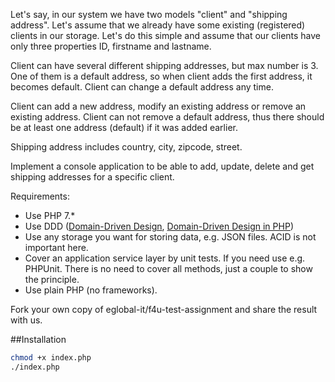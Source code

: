 Let's say, in our system we have two models "client" and "shipping address". Let's assume that we already have some existing (registered) clients in our storage. Let's do this simple and assume that our clients have only three properties ID, firstname and lastname.

Client can have several different shipping addresses, but max number is 3. One of them is a default address, so when client adds the first address, it becomes default. Client can change a default address any time.

Client can add a new address, modify an existing address or remove an existing address. Client can not remove a default address, thus there should be at least one address (default) if it was added earlier.

Shipping address includes country, city, zipcode, street.

Implement a console application to be able to add, update, delete and get shipping addresses for a specific client.

Requirements: 
- 	Use PHP 7.*
- 	Use DDD ([Domain-Driven Design](https://www.amazon.com/exec/obidos/ASIN/0321125215/domainlanguag-20 "Domain-Driven Design"), [Domain-Driven Design in PHP](https://leanpub.com/ddd-in-php "Domain-Driven Design in PHP"))
- 	Use any storage you want for storing data, e.g. JSON files. ACID is not important here.
- 	Cover an application service layer by unit tests. If you need use e.g. PHPUnit. There is no need to cover all methods, just a couple to show the principle.
- Use plain PHP (no frameworks).

Fork your own copy of eglobal-it/f4u-test-assignment and share the result with us.

##Installation


```bash
chmod +x index.php
./index.php
```